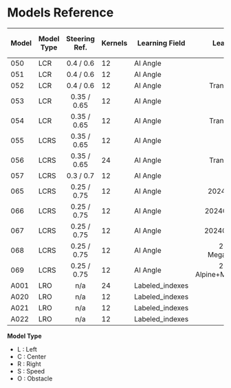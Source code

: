 # Models Reference

| Model | Model Type | Steering Ref. | Kernels | Learning Field | Learning Type | Validation Dataset | # Images | Image Type | Val. Loss | Epoch | Angle Accuracy | Throttle Accuracy | Val. Angle Accuracy | Val. Throttle Accuracy | Max. dist. |
| - | - | :-: | - | - | :-: | -: | -: | - | -: | -: | -: | -: | -: | -: | -: |
| 050 | LCR  |  0.4 / 0.6  | 12 | AI Angle |         -        | Shuffle | 60 K | Raw | 0.12036 | 39 | - | - | - | - | - |
| 051 | LCR  |  0.4 / 0.6  | 12 | AI Angle |         -        | Shuffle | 72 K | Raw | 0.18487 | 33 | - | - | - | - | - |
| 052 | LCR  |  0.4 / 0.6  | 12 | AI Angle | Transfer from 50 | Shuffle | 72 K | Raw | 0.18065 | 46 | - | - | - | - | - |
| 053 | LCR  | 0.35 / 0.65 | 12 | AI Angle |         -        | Shuffle | 72 K | Raw | 0.19021 | 35 | - | - | - | - | - |
| 054 | LCR  | 0.35 / 0.65 | 12 | AI Angle | Transfer from 52 | Shuffle | 72 K | Raw | 0.13072 | 21 | - | - | - | - | - |
| 055 | LCRS | 0.35 / 0.65 | 12 | AI Angle |         -        | Shuffle | 72 K | Raw | 0.13679 | 26 | 0.9063 | 0.9885 | 0.9024 | 0.9918 | - |
| 056 | LCRS | 0.35 / 0.65 | 24 | AI Angle | Transfer from 52 | Shuffle | 72 K | Raw | 0.11870 | 18 | 0.9255 | 0.9899 | 0.9146 | 0.9943 | - |
| 057 | LCRS | 0.3 / 0.7   | 12 | AI Angle | - | Shuffle | 72 K | Raw | 0.13842 | 26 | 0.9180 | 0.9899 | 0.8993 | 0.9925 | - |
| 065 | LCRS | 0.25 / 0.75 | 12 | AI Angle | 20240126 Alpine | Shuffle | 45 K | Raw | 0.11178 | 18 | - | - | - | - | - |
| 066 | LCRS | 0.25 / 0.75 | 12 | AI Angle | 20240126 Megane | Shuffle | 45 K | Raw | 0.10231 | 28 | - | - | - | - | - |
| 067 | LCRS | 0.25 / 0.75 | 12 | AI Angle | 20240126 Sandero | Shuffle | 45 K | Raw | 0.10181 | 15 | - | - | - | - | - |
| 068 | LCRS | 0.25 / 0.75 | 12 | AI Angle | 20240126 Megane+Sandero | Shuffle | 90 K | Raw | 0.10163 | 19 | - | - | - | - | - |
| 069 | LCRS | 0.25 / 0.75 | 12 | AI Angle | 20240126 Alpine+Megane+Sandero | Shuffle | 135 K | Raw | 0.10854 | 24 | - | - | - | - | - |
| A001 | LRO | n/a | 24 | Labeled_indexes | - | Shuffle | 17 K | Raw | 0.21497 | 14 | - | - | - | - | 1.2 |
| A020 | LRO | n/a | 12 | Labeled_indexes | - | Shuffle | 17 K | Raw | 0.09710 | 16 | - | - | - | - | 1.5 |
| A021 | LRO | n/a | 12 | Labeled_indexes | - | Shuffle | 17 K | Raw | 0.10870 | 15 | - | - | - | - | 1.2 |
| A022 | LRO | n/a | 12 | Labeled_indexes | - | Shuffle | 17 K | Raw | 0.08259 | 17 | - | - | - | - | 2.0 |



__Model Type__

* L : Left
* C : Center
* R : Right
* S : Speed
* O : Obstacle
